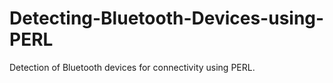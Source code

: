 # Detecting-Bluetooth-Devices-using-PERL

Detection of Bluetooth devices for connectivity using PERL.
